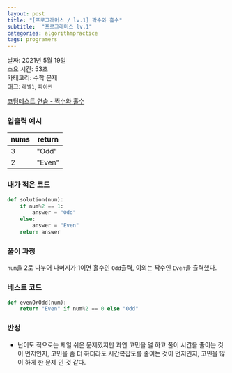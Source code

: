 ```yaml
---
layout: post
title: "[프로그래머스 / lv.1] 짝수와 홀수"
subtitle:  "프로그래머스 lv.1"
categories: algorithmpractice
tags: programers
---
```


날짜: 2021년 5월 19일  
소요 시간: 53초  
카테고리: 수학 문제  
태그: `레벨1`, `파이썬`  


[코딩테스트 연습 - 짝수와 홀수](https://programmers.co.kr/learn/courses/30/lessons/12937)

### 입출력 예시  

|nums|return|
|---|---|
|3|"Odd"|
|2|"Even"|  

  
### 내가 적은 코드

```python
def solution(num):
    if num%2 == 1:
        answer = "Odd"
    else:
        answer = "Even"
    return answer
```

### 풀이 과정  

`num`을 2로 나누어 나머지가 1이면 홀수인 `Odd`출력, 이외는 짝수인 `Even`을 출력했다.
  
### 베스트 코드

```python
def evenOrOdd(num):
    return "Even" if num%2 == 0 else "Odd"
```

### 반성

- 난이도 적으로는 제일 쉬운 문제였지만 과연 고민을 덜 하고 풀이 시간을 줄이는 것이 먼저인지, 고민을 좀 더 하더라도 시간복잡도를 줄이는 것이 먼저인지, 고민을 많이 하게 한 문제 인 것 같다.
